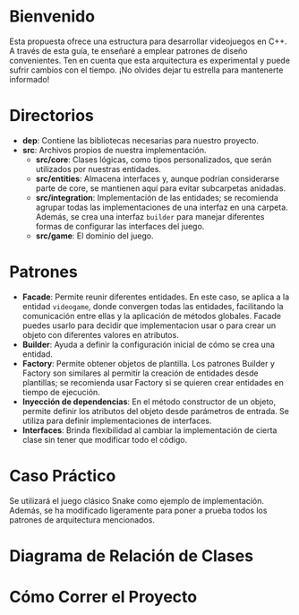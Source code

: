# Bienvenido

Esta propuesta ofrece una estructura para desarrollar videojuegos en C++. A través de esta guía, te enseñaré a emplear patrones de diseño convenientes. Ten en cuenta que esta arquitectura es experimental y puede sufrir cambios con el tiempo. ¡No olvides dejar tu estrella para mantenerte informado!

# Directorios

- **dep**: Contiene las bibliotecas necesarias para nuestro proyecto.
- **src**: Archivos propios de nuestra implementación.
  - **src/core**: Clases lógicas, como tipos personalizados, que serán utilizados por nuestras entidades.
  - **src/entities**: Almacena interfaces y, aunque podrían considerarse parte de core, se mantienen aquí para evitar subcarpetas anidadas.
  - **src/integration**: Implementación de las entidades; se recomienda agrupar todas las implementaciones de una interfaz en una carpeta. Además, se crea una interfaz `builder` para manejar diferentes formas de configurar las interfaces del juego.
  - **src/game**: El dominio del juego.

# Patrones

- **Facade**: Permite reunir diferentes entidades. En este caso, se aplica a la entidad `videogame`, donde convergen todas las entidades, facilitando la comunicación entre ellas y la aplicación de métodos globales. Facade puedes usarlo para decidir que implementacion usar o para crear un objeto con diferentes valores en atributos.
- **Builder**: Ayuda a definir la configuración inicial de cómo se crea una entidad.
- **Factory**: Permite obtener objetos de plantilla. Los patrones Builder y Factory son similares al permitir la creación de entidades desde plantillas; se recomienda usar Factory si se quieren crear entidades en tiempo de ejecución.
- **Inyección de dependencias**: En el método constructor de un objeto, permite definir los atributos del objeto desde parámetros de entrada. Se utiliza para definir implementaciones de interfaces.
- **Interfaces**: Brinda flexibilidad al cambiar la implementación de cierta clase sin tener que modificar todo el código.

# Caso Práctico

Se utilizará el juego clásico Snake como ejemplo de implementación. Además, se ha modificado ligeramente para poner a prueba todos los patrones de arquitectura mencionados.

# Diagrama de Relación de Clases

# Cómo Correr el Proyecto




